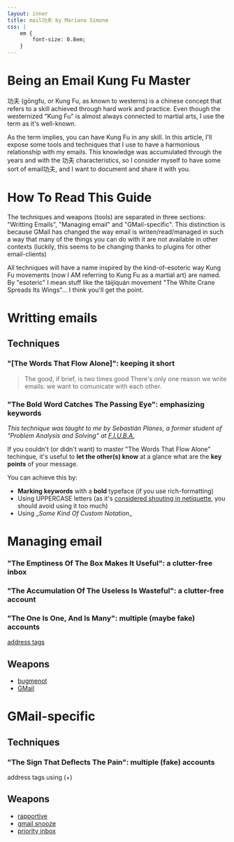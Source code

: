 ```yaml
---
layout: inner
title: mail功夫 by Mariano Simone
css: |
    em {
        font-size: 0.8em;
    }
---
```

# Being an Email Kung Fu Master
功夫 (gōngfu, or Kung Fu, as known to westerns) is a chinese concept that refers to a skill achieved through hard work and practice. Even though the westernized "Kung Fu" is almost always connected to martial arts, I use the term as it's well-known.

As the term implies, you can have Kung Fu in any skill. In this article, I'll expose some tools and techniques that I use to have a harmonious relationship with my emails. This knowledge was accumulated through the years and with the 功夫 characteristics, so I consider myself to have some sort of email功夫, and I want to document and share it with you.

# How To Read This Guide
The techniques and weapons (tools) are separated in three sections: "Writting Emails", "Managing email" and "GMail-specific". This distinction is because GMail has changed the way email is writen/read/managed in such a way that many of the things you can do with it are not available in other contexts (luckily, this seems to be changing thanks to plugins for other email-clients)

All techniques will have a name inspired by the kind-of-esoteric way Kung Fu movements (now I AM referring to Kung Fu as a martial art) are named. By "esoteric" I mean stuff like the tàijíquán movement "The White Crane Spreads Its Wings"... I think you'll get the point.

# Writting emails
## Techniques
### "[The Words That Flow Alone]": keeping it short
> The good, if brief, is two times good
There's only one reason we write emails: we want to comunicate with each other.

### "The Bold Word Catches The Passing Eye": emphasizing keywords
*This technique was taught to me by Sebastián Planes, a former student of "Problem Analysis and Solving" at [F.I.U.B.A.](http://www.fi.uba.ar)*

If you couldn't (or didn't want) to master "The Words That Flow Alone" techinque, it's useful to **let the other(s) know** at a glance what are the **key points** of your message.

You can achieve this by:
- **Marking keywords** with a **bold** typeface (if you use rich-formatting)
- Using UPPERCASE letters (as it's [considered shouting in netiquette](http://email.about.com/od/netiquettetips/qt/Writing-In-All-Caps-Is-Like-Shouting.htm), you should avoid using it too much)
- Using \__Some Kind Of Custom Notation__

# Managing email
### "The Emptiness Of The Box Makes It Useful": a clutter-free inbox

### "The Accumulation Of The Useless Is Wasteful": a clutter-free account

### "The One Is One, And Is Many": multiple (maybe fake) accounts 
[address tags](https://en.wikipedia.org/wiki/Email_address#Address_tags)

## Weapons
- [bugmenot](http://www.bugmenot.com)
- [GMail](http://www.gmail.com)

# GMail-specific
## Techniques

### "The Sign That Deflects The Pain": multiple (fake) accounts
address tags using (+)

## Weapons
- [rapportive](http://rapportive.com/)
- [gmail snooze](http://googleappsdeveloper.blogspot.com/2011/07/gmail-snooze-with-apps-script.html)
- [priority inbox](https://mail.google.com/mail/help/priority-inbox.html)

